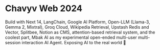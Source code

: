 # Chavyv Web 2024

Build with Next 14, LangChain, Google AI Platform, Open-LLM (Llama-3, Gemma 2, Mixtral), Groq Cloud, Wikipedia Retrieval, Upstash Redis and Vector, Splitbee, Notion as CMS, attention-based retrieval system, and the coolest part, Mbak AI as my experimental open-ended multi-user multi-session interaction AI Agent. Exposing AI to the real world 🤖
